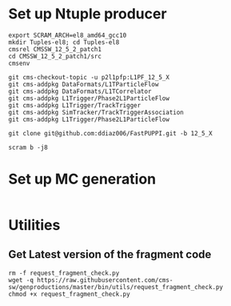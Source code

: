 # Set up Ntuple producer
```
export SCRAM_ARCH=el8_amd64_gcc10
mkdir Tuples-el8; cd Tuples-el8
cmsrel CMSSW_12_5_2_patch1
cd CMSSW_12_5_2_patch1/src
cmsenv

git cms-checkout-topic -u p2l1pfp:L1PF_12_5_X
git cms-addpkg DataFormats/L1TParticleFlow
git cms-addpkg DataFormats/L1TCorrelator
git cms-addpkg L1Trigger/Phase2L1ParticleFlow
git cms-addpkg L1Trigger/TrackTrigger
git cms-addpkg SimTracker/TrackTriggerAssociation
git cms-addpkg L1Trigger/Phase2L1ParticleFlow

git clone git@github.com:ddiaz006/FastPUPPI.git -b 12_5_X

scram b -j8
```
# Set up MC generation
```

```


# Utilities
## Get Latest version of the fragment code
```
rm -f request_fragment_check.py
wget -q https://raw.githubusercontent.com/cms-sw/genproductions/master/bin/utils/request_fragment_check.py
chmod +x request_fragment_check.py
```
